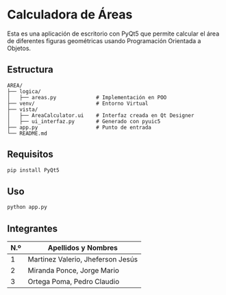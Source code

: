 # Calculadora de Áreas

Esta es una aplicación de escritorio con PyQt5 que permite calcular el área de diferentes figuras geométricas usando Programación Orientada a Objetos.

## Estructura

```
AREA/
├── logica/
│   ├── areas.py             # Implementación en POO
├── venv/                    # Entorno Virtual
├── vista/
│   ├── AreaCalculator.ui    # Interfaz creada en Qt Designer
│   ├── ui_interfaz.py       # Generado con pyuic5
├── app.py                   # Punto de entrada
└── README.md
```

## Requisitos

```bash
pip install PyQt5
```

## Uso

```bash
python app.py
```
## Integrantes
| N.º | Apellidos y Nombres                  |
|-----|--------------------------------------|
| 1   | Martinez Valerio, Jheferson Jesús    |
| 2   | Miranda Ponce, Jorge Mario           |
| 3   | Ortega Poma, Pedro Claudio           |
